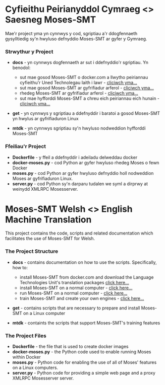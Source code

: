 # Cyfieithu Peirianyddol Cymraeg <> Saesneg Moses-SMT

Mae'r project yma yn cynnwys y cod, sgriptiau a'r ddogfennaeth gysylltiedig sy'n hwyluso defnyddio Moses-SMT ar gyfer y Gymraeg. 

### Strwythur y Project

* **docs** - yn cynnwys dogfennaeth ar sut i ddefnyddio'r sgriptiau. Yn benodol:
  * sut mae gosod Moses-SMT o docker.com a llwytho peiriannau cyfieithu'r Uned Technolegau Iaith i lawr - [cliciwch yma...](docs/Docker.md)
  * sut mae gosod Moses-SMT ar gyfrifiadur arferol - [cliciwch yma...](docs/GosodiadArferol.md)
  * rhedeg Moses-SMT ar gyfrifiadur arferol - [cliciwch yma...](docs/RhedegMoses.md) 
  * sut mae hyfforddi Moses-SMT a chreu eich peiriannau eich hunain - [cliciwch yma...](docs/Hyfforddi.md)
  
* **get** - yn cynnwys y sgriptiau a ddefnyddir i baratoi a gosod Moses-SMT yn hwylus ar gyfrifiaduron Linux
* **mtdk** - yn cynnwys sgriptiau sy'n hwyluso nodweddion hyfforddi Moses-SMT 

### Ffeiliau'r Project

* **Dockerfile** - y ffeil a ddefnyddir i adeiladu delweddau docker
* **docker-moses.py** - cod Python ar gyfer hwyluso rhedeg Moses o fewn Docker
* **moses.py** - cod Python ar gyfer hwyluso defnyddio holl nodweddion Moses ar gyfrifiaduron Linux. 
* **server.py** - cod Python sy'n darparu tudalen we syml a dirprwy at weinydd XMLRPC Mosesserver.

# Moses-SMT Welsh <> English Machine Translation 

This project contains the code, scripts and related documentation which facilitates the use of Moses-SMT for Welsh.  

### The Project Structure

* **docs** - contains documentation on how to use the scripts. Specifically, how to: 
  * install Moses-SMT from docker.com and download the Language Technologies Unit's translation packages [click here...](docs/Docker.md)
  * install Moses-SMT on a normal computer - [click here...](docs/GosodiadArferol.md)
  * run Moses-SMT on a normal computer - [click here...](docs/RhedegMoses.md) 
  * train Moses-SMT and create your own engines - [click here...](docs/Hyfforddi.md)
  
* **get** - contains scripts that are necessary to prepare and install Moses-SMT on a Linux computer
* **mtdk** - containts the scripts that support Moses-SMT's training features

### The Project Files

* **Dockerfile** - the file that is used to create docker images
* **docker-moses.py** - the Python code used to enable running Moses within Docker
* **moses.py** - Python code for enabling the use of all of Moses' features on a Linux computers. 
* **server.py** - Python code for providing a simple web page and a proxy XMLRPC Mosesserver server.